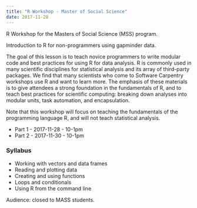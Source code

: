 ```yaml
---
title: "R Workshop - Master of Social Science"
date: 2017-11-28
---
```


R Workshop for the Masters of Social Science (MSS) program.

Introduction to R for non-programmers using gapminder data.

The goal of this lesson is to teach novice programmers to write modular code and best practices for using R for data analysis. R is commonly used in many scientific disciplines for statistical analysis and its array of third-party packages. We find that many scientists who come to Software Carpentry workshops use R and want to learn more. The emphasis of these materials is to give attendees a strong foundation in the fundamentals of R, and to teach best practices for scientific computing: breaking down analyses into modular units, task automation, and encapsulation.

Note that this workshop will focus on teaching the fundamentals of the programming language R, and will not teach statistical analysis.

* Part 1 - 2017-11-28 - 10-1pm
* Part 2 - 2017-11-30 - 10-1pm

### Syllabus

* Working with vectors and data frames
* Reading and plotting data
* Creating and using functions
* Loops and conditionals
* Using R from the command line

Audience: closed to MASS students.
